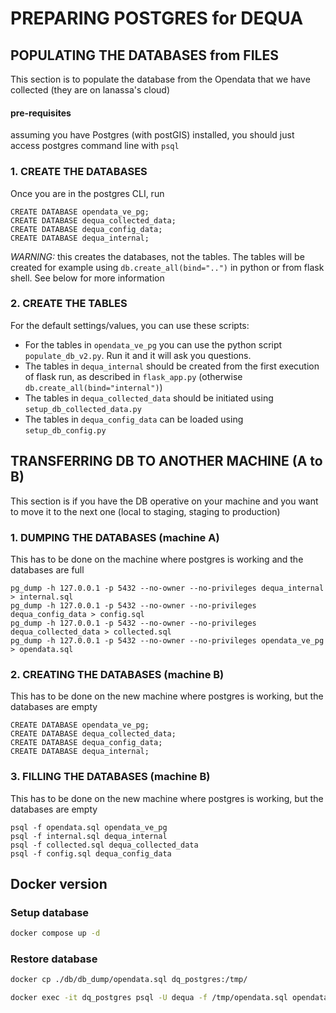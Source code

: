# PREPARING POSTGRES for DEQUA

## POPULATING THE DATABASES from FILES

This section is to populate the database from the Opendata that we have collected (they are on lanassa's cloud)

#### pre-requisites
assuming you have Postgres (with postGIS) installed,
you should just access postgres command line with `psql`

### 1. CREATE THE DATABASES

Once you are in the postgres CLI, run

```
CREATE DATABASE opendata_ve_pg;
CREATE DATABASE dequa_collected_data;
CREATE DATABASE dequa_config_data;
CREATE DATABASE dequa_internal;
```

*WARNING:* this creates the databases, not the tables.
The tables will be created for example using `db.create_all(bind="..")` in python or from flask shell. See below for more information

### 2. CREATE THE TABLES

For the default settings/values, you can use these scripts:

- For the tables in `opendata_ve_pg` you can use the python script `populate_db_v2.py`. Run it and it will ask you questions.
- The tables in `dequa_internal` should be created from the first execution of flask run, as described in `flask_app.py` (otherwise `db.create_all(bind="internal")`)
- The tables in `dequa_collected_data` should be initiated using `setup_db_collected_data.py`
- The tables in `dequa_config_data` can be loaded using `setup_db_config.py`

## TRANSFERRING DB TO ANOTHER MACHINE (A to B)

This section is if you have the DB operative on your machine and you want to move it to the next one (local to staging, staging to production)

### 1. DUMPING THE DATABASES (machine A)

This has to be done on the machine where postgres is working and the databases are full

```
pg_dump -h 127.0.0.1 -p 5432 --no-owner --no-privileges dequa_internal > internal.sql
pg_dump -h 127.0.0.1 -p 5432 --no-owner --no-privileges dequa_config_data > config.sql
pg_dump -h 127.0.0.1 -p 5432 --no-owner --no-privileges dequa_collected_data > collected.sql
pg_dump -h 127.0.0.1 -p 5432 --no-owner --no-privileges opendata_ve_pg > opendata.sql
```

### 2. CREATING THE DATABASES (machine B)

This has to be done on the new machine where postgres is working, but the databases are empty

```
CREATE DATABASE opendata_ve_pg;
CREATE DATABASE dequa_collected_data;
CREATE DATABASE dequa_config_data;
CREATE DATABASE dequa_internal;
```

### 3. FILLING THE DATABASES (machine B)

This has to be done on the new machine where postgres is working, but the databases are empty

```
psql -f opendata.sql opendata_ve_pg
psql -f internal.sql dequa_internal
psql -f collected.sql dequa_collected_data
psql -f config.sql dequa_config_data
```

## Docker version

### Setup database

```bash
docker compose up -d
```

### Restore database

```bash
docker cp ./db/db_dump/opendata.sql dq_postgres:/tmp/ 

docker exec -it dq_postgres psql -U dequa -f /tmp/opendata.sql opendata_ve_pg
```
